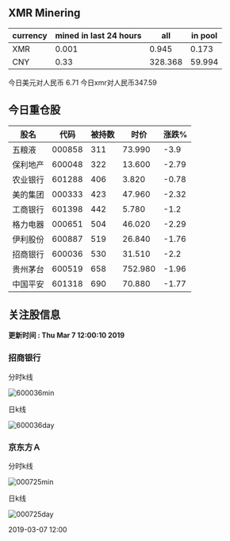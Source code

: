## XMR Minering

|currency|mined in last 24 hours|all|in pool|
|---|---|---|---|
|XMR|0.001|0.945|0.173|
|CNY|0.33|328.368|59.994|

今日美元对人民币 6.71	今日xmr对人民币347.59


## 今日重仓股 

|股名|代码|被持数|时价|涨跌%|
|---|---|---|---|---|
|五粮液|000858|311|73.990|-3.9|
|保利地产|600048|322|13.600|-2.79|
|农业银行|601288|406|3.820|-0.78|
|美的集团|000333|423|47.960|-2.32|
|工商银行|601398|442|5.780|-1.2|
|格力电器|000651|504|46.020|-2.29|
|伊利股份|600887|519|26.840|-1.76|
|招商银行|600036|530|31.510|-2.2|
|贵州茅台|600519|658|752.980|-1.96|
|中国平安|601318|690|70.880|-1.77|

## 关注股信息
**更新时间 : Thu Mar  7 12:00:10 2019**
### 招商银行 
分时k线

![600036min](http://image.sinajs.cn/newchart/min/n/sh600036.gif)

日k线

![600036day](http://image.sinajs.cn/newchart/daily/n/sh600036.gif)

### 京东方Ａ 
分时k线

![000725min](http://image.sinajs.cn/newchart/min/n/sz000725.gif)

日k线

![000725day](http://image.sinajs.cn/newchart/daily/n/sz000725.gif)

2019-03-07 12:00